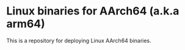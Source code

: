 # Linux binaries for AArch64 (a.k.a arm64)

This is a repository for deploying Linux AArch64 binaries.
